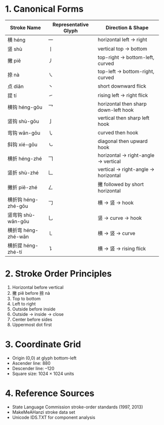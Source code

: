 # 1. Canonical Forms  
| Stroke Name      | Representative Glyph | Direction & Shape                    |
| ---------------- | -------------------- | ------------------------------------ |
| 横 héng           | 一                    | horizontal left → right              |
| 竖 shù            | 丨                    | vertical top → bottom                |
| 撇 piě            | 丿                    | top-right → bottom-left, curved      |
| 捺 nà             | ㇏                    | top-left → bottom-right, curved      |
| 点 diǎn           | 丶                    | short downward flick                 |
| 提 tí             | ㇀                    | rising left → right flick            |
| 横钩 héng-gōu      | 乛                    | horizontal then sharp down-left hook |
| 竖钩 shù-gōu       | 亅                    | vertical then sharp left hook        |
| 弯钩 wān-gōu       | ㇂                    | curved then hook                     |
| 斜钩 xié-gōu       | ㇃                    | diagonal then upward hook            |
| 横折 héng-zhé      | 𠃍                   | horizontal → right-angle → vertical  |
| 竖折 shù-zhé       | 𠃊                   | vertical → right-angle → horizontal  |
| 撇折 piě-zhé       | 𠃋                   | 撇 followed by short horizontal       |
| 横折钩 héng-zhé-gōu | 𠃌                   | 横 → 竖 → hook                         |
| 竖弯钩 shù-wān-gōu  | 乚                    | 竖 → curve → hook                     |
| 横折弯 héng-zhé-wān | ㇄                    | 横 → 竖 → curve                        |
| 横折提 héng-zhé-tí  | ㇊                    | 横 → 竖 → rising flick                 |

# 2. Stroke Order Principles  
1. Horizontal before vertical  
2. 撇 piě before 捺 nà 
3. Top to bottom  
4. Left to right  
5. Outside before inside  
6. Outside → inside → close  
7. Center before sides  
8. Uppermost dot first  

# 3. Coordinate Grid  
- Origin (0,0) at glyph bottom-left  
- Ascender line: 880  
- Descender line: –120  
- Square size: 1024 × 1024 units  

# 4. Reference Sources  
- State Language Commission stroke-order standards (1997, 2013)  
- MakeMeAHanzi stroke data set  
- Unicode IDS.TXT for component analysis